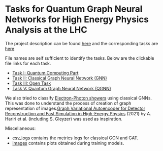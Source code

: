 # Tasks for Quantum Graph Neural Networks for High Energy Physics Analysis at the LHC

The project description can be found [here](https://ml4sci.org/gsoc/projects/2023/project_QMLHEP.html) and the corresponding tasks are [here](https://docs.google.com/document/d/1dqBGbH44Eu3W432oRxpOCfI5Dy2pgh2E21JcHeD0fng/edit)

File names are self sufficient to identify the tasks. Below are the clickable file links for each task.

- [Task I: Quantum Computing Part](https://github.com/Gopal-Dahale/QMLHEP-Tasks-2023/blob/main/Task%20I.ipynb)
- [Task II: Classical Graph Neural Network (GNN)](https://github.com/Gopal-Dahale/QMLHEP-Tasks-2023/blob/main/Task%20II.ipynb)
- [Task III: Open Task](https://github.com/Gopal-Dahale/QMLHEP-Tasks-2023/blob/main/Task%20III.md)
- [Task V: Quantum Graph Neural Network (QGNN)](https://github.com/Gopal-Dahale/QMLHEP-Tasks-2023/tree/main/Task_V)

We also tried to classify [Electron-Photon showers](https://iopscience.iop.org/article/10.1088/1742-6596/1085/4/042022/pdf) using classical GNNs. This was done to understand the process of creation of graph representation of images.[Graph Variational Autoencoder for Detector Reconstruction and Fast Simulation in High-Energy Physics](https://arxiv.org/abs/2104.01725) (2021) by A. Hariri et al. (including S. Gleyzer) was used as inspiration.

Miscellaneous:

- [csv_logs](https://github.com/Gopal-Dahale/QMLHEP-Tasks-2023/tree/main/csv_logs/lightning_logs) contains the metrics logs for classical GCN and GAT.
- [images](https://github.com/Gopal-Dahale/QMLHEP-Tasks-2023/tree/main/images) contains plots obtained during training models.